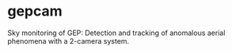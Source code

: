 # gepcam
Sky monitoring of GEP: Detection and tracking of anomalous aerial phenomena with a 2-camera system.
